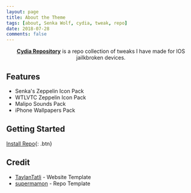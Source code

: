 ```yaml
---
layout: page
title: About the Theme
tags: [about, Senka Wolf, cydia, tweak, repo]
date: 2018-07-28
comments: false
---
```

    
<center><a href="https://senkawolf.github.io/repo"><b>Cydia Repository</b></a> is a repo collection of tweaks I have made for IOS jailkbroken devices.</center>

## Features
* Senka's Zeppelin Icon Pack
* WTLVTC Zeppelin Icon Pack
* Malipo Sounds Pack
* iPhone Wallpapers Pack

## Getting Started
      
[Install Repo](cydia://url/https://cydia.saurik.com/api/share#?source=https://senkawolf.github.io/repo){: .btn}

## Credit
* [TaylanTatli](https://github.com/TaylanTatli/Moon) - Website Template
* [supermamon](https://github.com/supermamon/Reposi3) - Repo Template